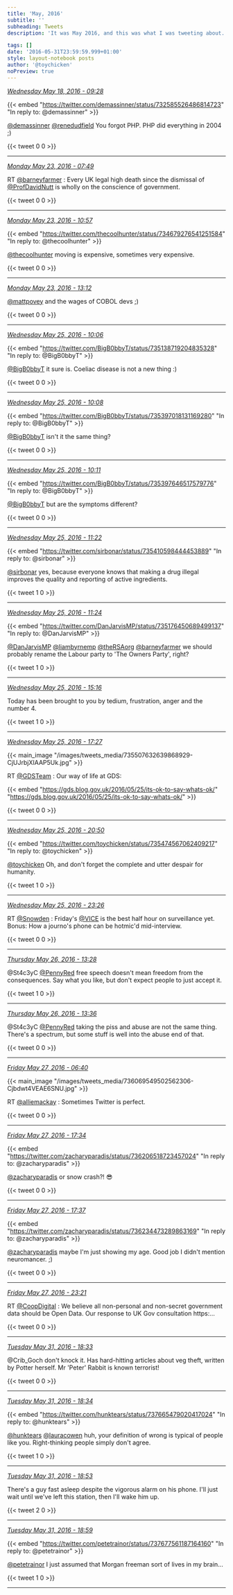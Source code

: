 ```yaml
---
title: 'May, 2016'
subtitle: ''
subheading: Tweets
description: 'It was May 2016, and this was what I was tweeting about...'

tags: []
date: '2016-05-31T23:59:59.999+01:00'
style: layout-notebook posts
author: '@toychicken'
noPreview: true
---
```


<p><a id="732850419312005120" href="#732850419312005120"><em title="2016-05-18T09:28:50.000+01:00">Wednesday May 18, 2016 - 09:28</em></a></p>
      
{{< embed "https://twitter.com/demassinner/status/732585526486814723" "In reply to: @demassinner" >}}


[@demassinner](https://twitter.com/@demassinner)  [@renedudfield](https://twitter.com/@renedudfield)  You forgot PHP. PHP did everything in 2004 ;)

{{< tweet 0 0 >}}

---

<p><a id="734637240891105280" href="#734637240891105280"><em title="2016-05-23T07:49:01.000+01:00">Monday May 23, 2016 - 07:49</em></a></p>
      
RT [@barneyfarmer](https://twitter.com/@barneyfarmer) : Every UK legal high death since the dismissal of [@ProfDavidNutt](https://twitter.com/@ProfDavidNutt)  is wholly on the conscience of government. 

{{< tweet 0 0 >}}

---

<p><a id="734684730793295873" href="#734684730793295873"><em title="2016-05-23T10:57:44.000+01:00">Monday May 23, 2016 - 10:57</em></a></p>
      
{{< embed "https://twitter.com/thecoolhunter/status/734679276541251584" "In reply to: @thecoolhunter" >}}


[@thecoolhunter](https://twitter.com/@thecoolhunter)  moving is expensive, sometimes very expensive.

{{< tweet 0 0 >}}

---

<p><a id="734718521343676416" href="#734718521343676416"><em title="2016-05-23T13:12:00.000+01:00">Monday May 23, 2016 - 13:12</em></a></p>
      
[@mattpovey](https://twitter.com/@mattpovey)  and the wages of COBOL devs ;)

{{< tweet 0 0 >}}

---

<p><a id="735396668540104704" href="#735396668540104704"><em title="2016-05-25T10:06:43.000+01:00">Wednesday May 25, 2016 - 10:06</em></a></p>
      
{{< embed "https://twitter.com/BigB0bbyT/status/735138719204835328" "In reply to: @BigB0bbyT" >}}


[@BigB0bbyT](https://twitter.com/@BigB0bbyT)  it sure is. Coeliac disease is not a new thing :)

{{< tweet 0 0 >}}

---

<p><a id="735397205637537792" href="#735397205637537792"><em title="2016-05-25T10:08:51.000+01:00">Wednesday May 25, 2016 - 10:08</em></a></p>
      
{{< embed "https://twitter.com/BigB0bbyT/status/735397018131169280" "In reply to: @BigB0bbyT" >}}


[@BigB0bbyT](https://twitter.com/@BigB0bbyT)  isn't it the same thing?

{{< tweet 0 0 >}}

---

<p><a id="735397854248853504" href="#735397854248853504"><em title="2016-05-25T10:11:26.000+01:00">Wednesday May 25, 2016 - 10:11</em></a></p>
      
{{< embed "https://twitter.com/BigB0bbyT/status/735397646517579776" "In reply to: @BigB0bbyT" >}}


[@BigB0bbyT](https://twitter.com/@BigB0bbyT)  but are the symptoms different?

{{< tweet 0 0 >}}

---

<p><a id="735415766674198528" href="#735415766674198528"><em title="2016-05-25T11:22:36.000+01:00">Wednesday May 25, 2016 - 11:22</em></a></p>
      
{{< embed "https://twitter.com/sirbonar/status/735410598444453889" "In reply to: @sirbonar" >}}


[@sirbonar](https://twitter.com/@sirbonar)  yes, because everyone knows that making a drug illegal improves the quality and reporting of active ingredients.

{{< tweet 1 0 >}}

---

<p><a id="735416352081629185" href="#735416352081629185"><em title="2016-05-25T11:24:56.000+01:00">Wednesday May 25, 2016 - 11:24</em></a></p>
      
{{< embed "https://twitter.com/DanJarvisMP/status/735176450689499137" "In reply to: @DanJarvisMP" >}}


[@DanJarvisMP](https://twitter.com/@DanJarvisMP)  [@liambyrnemp](https://twitter.com/@liambyrnemp)  [@theRSAorg](https://twitter.com/@theRSAorg)  [@barneyfarmer](https://twitter.com/@barneyfarmer)  we should probably rename the Labour party to 'The Owners Party', right?

{{< tweet 1 0 >}}

---

<p><a id="735474567062409217" href="#735474567062409217"><em title="2016-05-25T15:16:15.000+01:00">Wednesday May 25, 2016 - 15:16</em></a></p>
      
Today has been brought to you by tedium, frustration, anger and the number 4.

{{< tweet 1 0 >}}

---

<p><a id="735507632639868929" href="#735507632639868929"><em title="2016-05-25T17:27:39.000+01:00">Wednesday May 25, 2016 - 17:27</em></a></p>
      {{< main_image "/images/tweets_media/735507632639868929-CjUJrbjXIAAP5Uk.jpg" >}}
          
          
RT [@GDSTeam](https://twitter.com/@GDSTeam) : Our way of life at GDS:  

{{< embed "https://gds.blog.gov.uk/2016/05/25/its-ok-to-say-whats-ok/" "https://gds.blog.gov.uk/2016/05/25/its-ok-to-say-whats-ok/" >}}


{{< tweet 0 0 >}}

---

<p><a id="735558775315308544" href="#735558775315308544"><em title="2016-05-25T20:50:52.000+01:00">Wednesday May 25, 2016 - 20:50</em></a></p>
      
{{< embed "https://twitter.com/toychicken/status/735474567062409217" "In reply to: @toychicken" >}}


[@toychicken](https://twitter.com/@toychicken)  Oh, and don't forget the complete and utter despair for humanity.

{{< tweet 1 0 >}}

---

<p><a id="735597946960547843" href="#735597946960547843"><em title="2016-05-25T23:26:31.000+01:00">Wednesday May 25, 2016 - 23:26</em></a></p>
      
RT [@Snowden](https://twitter.com/@Snowden) : Friday's [@VICE](https://twitter.com/@VICE)  is the best half hour on surveillance yet. Bonus: How a journo's phone can be hotmic'd mid-interview. 

{{< tweet 0 0 >}}

---

<p><a id="735809858130313216" href="#735809858130313216"><em title="2016-05-26T13:28:35.000+01:00">Thursday May 26, 2016 - 13:28</em></a></p>
      
@St4c3yC [@PennyRed](https://twitter.com/@PennyRed)  free speech doesn't mean freedom from the consequences. Say what you like, but don't expect people to just accept it.

{{< tweet 1 0 >}}

---

<p><a id="735811814353702912" href="#735811814353702912"><em title="2016-05-26T13:36:21.000+01:00">Thursday May 26, 2016 - 13:36</em></a></p>
      
@St4c3yC [@PennyRed](https://twitter.com/@PennyRed)  taking the piss and abuse are not the same thing. There's a spectrum, but some stuff is well into the abuse end of that.

{{< tweet 0 0 >}}

---

<p><a id="736069549502562306" href="#736069549502562306"><em title="2016-05-27T06:40:30.000+01:00">Friday May 27, 2016 - 06:40</em></a></p>
      {{< main_image "/images/tweets_media/736069549502562306-Cjbdwt4VEAE6SNU.jpg" >}}
          
          
RT [@alliemackay](https://twitter.com/@alliemackay) : Sometimes Twitter is perfect. 

{{< tweet 0 0 >}}

---

<p><a id="736234107034832896" href="#736234107034832896"><em title="2016-05-27T17:34:24.000+01:00">Friday May 27, 2016 - 17:34</em></a></p>
      
{{< embed "https://twitter.com/zacharyparadis/status/736206518723457024" "In reply to: @zacharyparadis" >}}


[@zacharyparadis](https://twitter.com/@zacharyparadis)  or snow crash?! 😎

{{< tweet 0 0 >}}

---

<p><a id="736234814869753856" href="#736234814869753856"><em title="2016-05-27T17:37:13.000+01:00">Friday May 27, 2016 - 17:37</em></a></p>
      
{{< embed "https://twitter.com/zacharyparadis/status/736234473289863169" "In reply to: @zacharyparadis" >}}


[@zacharyparadis](https://twitter.com/@zacharyparadis)  maybe I'm just showing my age. Good job I didn't mention neuromancer. ;)

{{< tweet 0 0 >}}

---

<p><a id="736321354979549184" href="#736321354979549184"><em title="2016-05-27T23:21:05.000+01:00">Friday May 27, 2016 - 23:21</em></a></p>
      
RT [@CoopDigital](https://twitter.com/@CoopDigital) : We believe all non-personal and non-secret government data should be Open Data. Our response to UK Gov consultation https:…

{{< tweet 0 0 >}}

---

<p><a id="737698430978527232" href="#737698430978527232"><em title="2016-05-31T18:33:06.000+01:00">Tuesday May 31, 2016 - 18:33</em></a></p>
      
@Crib_Goch don't knock it. Has hard-hitting articles about veg theft, written by Potter herself. Mr 'Peter' Rabbit is known terrorist!

{{< tweet 0 0 >}}

---

<p><a id="737698781194530816" href="#737698781194530816"><em title="2016-05-31T18:34:29.000+01:00">Tuesday May 31, 2016 - 18:34</em></a></p>
      
{{< embed "https://twitter.com/hunktears/status/737665479020417024" "In reply to: @hunktears" >}}


[@hunktears](https://twitter.com/@hunktears)  [@lauracowen](https://twitter.com/@lauracowen)  huh, your definition of wrong is typical of people like you. Right-thinking people simply don't agree.

{{< tweet 1 0 >}}

---

<p><a id="737703470271188992" href="#737703470271188992"><em title="2016-05-31T18:53:07.000+01:00">Tuesday May 31, 2016 - 18:53</em></a></p>
      
There's a guy fast asleep despite the vigorous alarm on his phone. I'll just wait until we've left this station, then I'll wake him up.

{{< tweet 2 0 >}}

---

<p><a id="737705161120944129" href="#737705161120944129"><em title="2016-05-31T18:59:50.000+01:00">Tuesday May 31, 2016 - 18:59</em></a></p>
      
{{< embed "https://twitter.com/petetrainor/status/737677561187164160" "In reply to: @petetrainor" >}}


[@petetrainor](https://twitter.com/@petetrainor)  I just assumed that Morgan freeman sort of lives in my brain...

{{< tweet 1 0 >}}

---
